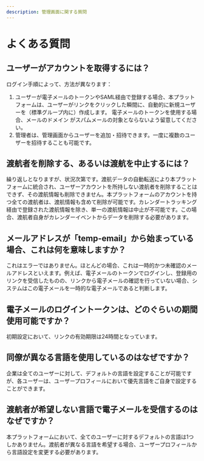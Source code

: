 ```yaml
---
description: 管理画面に関する質問
---
```


# よくある質問

## ユーザーがアカウントを取得するには？

ログイン手順によって、方法が異なります：

1. ユーザーが電子メールのトークンやSAML経由で登録する場合、本プラットフォームは、ユーザーがリンクをクリックした瞬間に、自動的に新規ユーザーを（標準グループ内に）作成します。 電子メールのトークンを使用する場合、メールのドメイン がスパムメールの対象とならないよう留意してください。 
2. 管理者は、管理画面からユーザーを追加・招待できます。一度に複数のユーザーを招待することも可能です。

## 渡航者を削除する、あるいは渡航を中止するには？

繰り返しとなりますが、状況次第です。渡航データの自動転送により本プラットフォームに統合され、ユーザーアカウントを所持しない渡航者を削除することはできず、その渡航情報も削除できません。本プラットフォームのアカウントを持つ全ての渡航者は、渡航情報も含めて削除が可能です。カレンダートラッキング経由で登録された渡航情報を除き、単一の渡航情報は中止が不可能です。この場合、渡航者自身がカレンダーイベントからデータを削除する必要があります。

## メールアドレスが「temp-email」から始まっている場合、これは何を意味しますか？

これはエラーではありません。ほとんどの場合、これは一時的かつ未確認のメールアドレスといえます。例えば、電子メールのトークンでログインし、登録用のリンクを受信したものの、リンクから電子メールの確認を行っていない場合、システムはこの電子メールを一時的な電子メールであると判断します。

## 電子メールのログイントークンは、どのぐらいの期間使用可能ですか？

初期設定において、リンクの有効期限は24時間となっています。

## 同僚が異なる言語を使用しているのはなぜですか？

企業は全てのユーザーに対して、デフォルトの言語を設定することが可能ですが、各ユーザーは、ユーザープロフィールにおいて優先言語をご自身で設定することができます。

## 渡航者が希望しない言語で電子メールを受信するのはなぜですか？

本プラットフォームにおいて、全てのユーザーに対するデフォルトの言語は1つしかありません。渡航者が異なる言語を希望する場合、ユーザープロフィールから言語設定を変更する必要があります。

